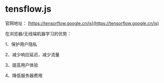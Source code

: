 # tensflow.js

官网地址： [https://tensorflow.google.cn/js](https://tensorflow.google.cn/js)

在浏览器/无线端机器学习的优势：

1、保护用户隐私

2、减少响应延迟，减少流量

3、提高用户体验

4、降低服务器费用
